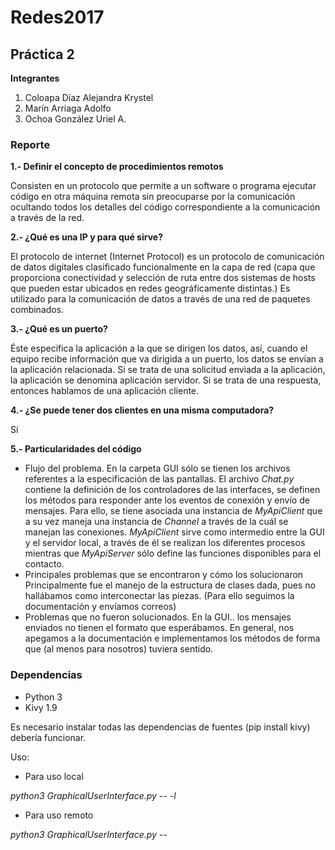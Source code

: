 # Redes2017

## Práctica 2

**Integrantes**

1. Coloapa Díaz Alejandra Krystel
2. Marín Arriaga Adolfo
3. Ochoa González Uriel A.

### Reporte

**1.- Definir el concepto de procedimientos remotos**

Consisten en un protocolo que permite a un software o programa ejecutar código en otra máquina remota sin preocuparse por la comunicación ocultando todos los detalles del código correspondiente a la comunicación a través de la red.

**2.- ¿Qué es una IP y para qué sirve?**

El protocolo de internet (Internet Protocol) es un protocolo de comunicación de datos digitales clasificado funcionalmente en la capa de red (capa que proporciona conectividad y selección de ruta entre dos sistemas de hosts que pueden estar ubicados en redes geográficamente distintas.)
Es utilizado para la comunicación de datos a través de una red de paquetes combinados.

**3.- ¿Qué es un puerto?**

Éste especifica la aplicación a la que se dirigen los datos, así, cuando el equipo recibe información que va dirigida a un puerto, los datos se envían a la aplicación relacionada. Si se trata de una solicitud enviada a la aplicación, la aplicación se denomina aplicación servidor. Si se trata de una respuesta, entonces hablamos de una aplicación cliente.

**4.- ¿Se puede tener dos clientes en una misma computadora?**

Sí

**5.- Particularidades del código**
* Flujo del problema.
  En la carpeta GUI sólo se tienen los archivos referentes a la especificación de las pantallas.
  El archivo *Chat.py* contiene la definición de los controladores de las interfaces, se definen los métodos para responder ante los eventos de conexión y envío de mensajes. Para ello, se tiene asociada una instancia de *MyApiClient* que a su vez maneja una instancia de *Channel* a través de la cuál se manejan las conexiones.
  *MyApiClient* sirve como intermedio entre la GUI y el servidor local, a través de él se realizan los diferentes procesos mientras que *MyApiServer* sólo define las funciones disponibles para el contacto.
* Principales problemas que se encontraron y cómo los solucionaron
  Principalmente fue el manejo de la estructura de clases dada, pues no hallábamos como interconectar las piezas. (Para ello seguimos la documentación y envíamos correos)
* Problemas que no fueron solucionados.
  En la GUI.. los mensajes enviados no tienen el formato que esperábamos. En general, nos apegamos  a la documentación e implementamos los métodos de forma que (al menos para nosotros) tuviera sentido.

### Dependencias
* Python 3
* Kivy 1.9

Es necesario instalar todas las dependencias de fuentes (pip install kivy) debería funcionar.

Uso:

* Para uso local

*python3 GraphicalUserInterface.py -- -l* 

* Para uso remoto

*python3 GraphicalUserInterface.py --*
